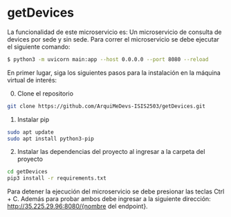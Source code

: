 # getDevices

La funcionalidad de este microservicio es: Un microservicio de consulta de devices por sede y sin sede. Para correr el microservicio se debe ejecutar el siguiente comando:

```bash
$ python3 -m uvicorn main:app --host 0.0.0.0 --port 8080 --reload
```

En primer lugar, siga los siguientes pasos para la instalación en la máquina virtual de interés:

0. Clone el repositorio

```bash
git clone https://github.com/ArquiMeDevs-ISIS2503/getDevices.git
```

1. Instalar pip 

```bash
sudo apt update
sudo apt install python3-pip
```

2. Instalar las dependencias del proyecto al ingresar a la carpeta del proyecto

```bash
cd getDevices
pip3 install -r requirements.txt
```

Para detener la ejecución del microservicio se debe presionar las teclas Ctrl + C. Además para probar ambos debe ingresar a la siguiente dirección: http://35.225.29.96:8080/{nombre del endpoint}.